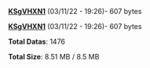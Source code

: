 [**KSgVHXN1**](/data/KSgVHXN1.txt) (03/11/22 - 19:26)- 607 bytes

[**KSgVHXN1**](/data/KSgVHXN1.txt) (03/11/22 - 19:26)- 607 bytes

**Total Datas**: 1476

**Total Size**: 8.51 MB / 8.5 MB